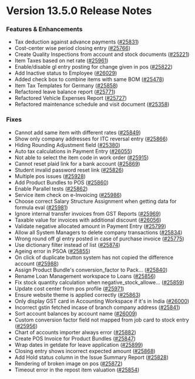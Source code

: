 # Version 13.5.0 Release Notes

### Features & Enhancements

- Tax deduction against advance payments ([#25831](https://github.com/netmanthan/tallyzen/pull/25831))
- Cost-center wise period closing entry ([#25766](https://github.com/netmanthan/tallyzen/pull/25766))
- Create Quality Inspections from account and stock documents ([#25221](https://github.com/netmanthan/tallyzen/pull/25221))
- Item Taxes based on net rate ([#25961](https://github.com/netmanthan/tallyzen/pull/25961))
- Enable/disable gl entry posting for change given in pos ([#25822](https://github.com/netmanthan/tallyzen/pull/25822))
- Add Inactive status to Employee ([#26029](https://github.com/netmanthan/tallyzen/pull/26029))
- Added check box to combine items with same BOM ([#25478](https://github.com/netmanthan/tallyzen/pull/25478))
- Item Tax Templates for Germany ([#25858](https://github.com/netmanthan/tallyzen/pull/25858))
- Refactored leave balance report ([#25771](https://github.com/netmanthan/tallyzen/pull/25771))
- Refactored Vehicle Expenses Report ([#25727](https://github.com/netmanthan/tallyzen/pull/25727))
- Refactored maintenance schedule and visit document ([#25358](https://github.com/netmanthan/tallyzen/pull/25358))

### Fixes

- Cannot add same item with different rates ([#25849](https://github.com/netmanthan/tallyzen/pull/25849))
- Show only company addresses for ITC reversal entry ([#25866](https://github.com/netmanthan/tallyzen/pull/25866))
- Hiding Rounding Adjustment field ([#25380](https://github.com/netmanthan/tallyzen/pull/25380))
- Auto tax calculations in Payment Entry ([#26055](https://github.com/netmanthan/tallyzen/pull/26055))
- Not able to select the item code in work order ([#25915](https://github.com/netmanthan/tallyzen/pull/25915))
- Cannot reset plaid link for a bank account ([#25869](https://github.com/netmanthan/tallyzen/pull/25869))
- Student invalid password reset link ([#25826](https://github.com/netmanthan/tallyzen/pull/25826))
- Multiple pos issues ([#25928](https://github.com/netmanthan/tallyzen/pull/25928))
- Add Product Bundles to POS ([#25860](https://github.com/netmanthan/tallyzen/pull/25860))
- Enable Parallel tests ([#25862](https://github.com/netmanthan/tallyzen/pull/25862))
- Service item check on e-Invoicing ([#25986](https://github.com/netmanthan/tallyzen/pull/25986))
- Choose correct Salary Structure Assignment when getting data for formula eval ([#25981](https://github.com/netmanthan/tallyzen/pull/25981))
- Ignore internal transfer invoices from GST Reports ([#25969](https://github.com/netmanthan/tallyzen/pull/25969))
- Taxable value for invoices with additional discount ([#26056](https://github.com/netmanthan/tallyzen/pull/26056))
- Validate negative allocated amount in Payment Entry ([#25799](https://github.com/netmanthan/tallyzen/pull/25799))
- Allow all System Managers to delete company transactions ([#25834](https://github.com/netmanthan/tallyzen/pull/25834))
- Wrong round off gl entry posted in case of purchase invoice ([#25775](https://github.com/netmanthan/tallyzen/pull/25775))
- Use dictionary filter instead of list ([#25874](https://github.com/netmanthan/tallyzen/pull/25874))
- Ageing error in PSOA ([#25855](https://github.com/netmanthan/tallyzen/pull/25855))
- On click of duplicate button system has not copied the difference account ([#25988](https://github.com/netmanthan/tallyzen/pull/25988))
- Assign Product Bundle's conversion_factor to Pack… ([#25840](https://github.com/netmanthan/tallyzen/pull/25840))
- Rename Loan Management workspace to Loans ([#25856](https://github.com/netmanthan/tallyzen/pull/25856))
- Fix stock quantity calculation when negative_stock_allowe… ([#25859](https://github.com/netmanthan/tallyzen/pull/25859))
- Update cost center from pos profile ([#25971](https://github.com/netmanthan/tallyzen/pull/25971))
- Ensure website theme is applied correctly ([#25863](https://github.com/netmanthan/tallyzen/pull/25863))
- Only display GST card in Accounting Workspace if it's in India ([#26000](https://github.com/netmanthan/tallyzen/pull/26000))
- Incorrect gstin fetched incase of branch company address ([#25841](https://github.com/netmanthan/tallyzen/pull/25841))
- Sort account balances by account name ([#26009](https://github.com/netmanthan/tallyzen/pull/26009))
- Custom conversion factor field not mapped from job card to stock entry ([#25956](https://github.com/netmanthan/tallyzen/pull/25956))
- Chart of accounts importer always error ([#25882](https://github.com/netmanthan/tallyzen/pull/25882))
- Create POS Invoice for Product Bundles ([#25847](https://github.com/netmanthan/tallyzen/pull/25847))
- Wrap dates in getdate for leave application ([#25899](https://github.com/netmanthan/tallyzen/pull/25899))
- Closing entry shows incorrect expected amount ([#25868](https://github.com/netmanthan/tallyzen/pull/25868))
- Add Hold status column in the Issue Summary Report ([#25828](https://github.com/netmanthan/tallyzen/pull/25828))
- Rendering of broken image on pos ([#25872](https://github.com/netmanthan/tallyzen/pull/25872))
- Timeout error in the repost item valuation ([#25854](https://github.com/netmanthan/tallyzen/pull/25854))
